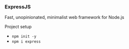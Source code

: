 ### ExpressJS 
Fast, unopinionated, minimalist web framework for Node.js

Project setup
- `npm init -y`
- `npm i express`